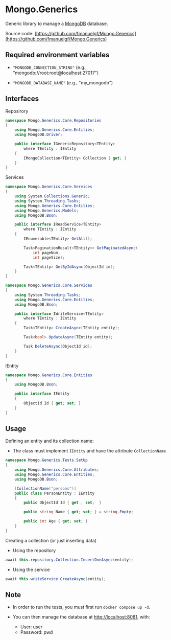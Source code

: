 # Mongo.Generics

Generic library to manage a [MongoDB](https://www.mongodb.com) database.

Source code: [https://github.com/fmanuelgf/Mongo.Generics](https://github.com/fmanuelgf/Mongo.Generics)

##  Required environment variables

- `"MONGODB_CONNECTION_STRING"` (e.g., "mongodb://root:root@localhost:27017")

- `"MONGODB_DATABASE_NAME"` (e.g., "my_mongodb")


## Interfaces

Reposirory

```C#
namespace Mongo.Generics.Core.Repositories
{
    using Mongo.Generics.Core.Entities;
    using MongoDB.Driver;

    public interface IGenericRepository<TEntity>
        where TEntity : IEntity
    {
        IMongoCollection<TEntity> Collection { get; }
    }
}
```

Services

```C#
namespace Mongo.Generics.Core.Services
{
    using System.Collections.Generic;
    using System.Threading.Tasks;
    using Mongo.Generics.Core.Entities;
    using Mongo.Generics.Models;
    using MongoDB.Bson;

    public interface IReadService<TEntity>
        where TEntity : IEntity
    {
        IEnumerable<TEntity> GetAll();

        Task<PaginationResult<TEntity>> GetPaginatedAsync(
            int pageNum,
            int pageSize);

        Task<TEntity> GetByIdAsync(ObjectId id);
    }
}
```

```C#
namespace Mongo.Generics.Core.Services
{
    using System.Threading.Tasks;
    using Mongo.Generics.Core.Entities;
    using MongoDB.Bson;

    public interface IWriteService<TEntity>
        where TEntity : IEntity
    {
        Task<TEntity> CreateAsync(TEntity entity);

        Task<bool> UpdateAsync(TEntity entity);

        Task DeleteAsync(ObjectId id);
    }
}
```

IEntity

```C#
namespace Mongo.Generics.Core.Entities
{
    using MongoDB.Bson;

    public interface IEntity
    {
        ObjectId Id { get; set; }
    }
}
```

## Usage

Defining an entity and its collection name:

- The class must implement `IEntity` and have the attribute `CollectionName`
```C#
namespace Mongo.Generics.Tests.SetUp
{
    using Mongo.Generics.Core.Attributes;
    using Mongo.Generics.Core.Entities;
    using MongoDB.Bson;

    [CollectionName("persons")]
    public class PersonEntity : IEntity
    {
        public ObjectId Id { get ; set;  }

        public string Name { get; set; } = string.Empty;

        public int Age { get; set; }
    }
}
```

Creating a collection (or just inserting data)

- Using the repository
```C#
await this.repository.Collection.InsertOneAsync(entity);
```

- Using the service
```C#
await this.writeService.CreateAsync(entity);
```

## Note

- In order to run the tests, you must first run `docker compose up -d`.

- You can then manage the database at [http://localhost:8081](http://localhost:8081), with:
    - User: user
    - Password: pwd
